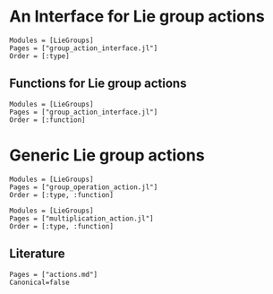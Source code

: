 # An Interface for Lie group actions

```@autodocs
Modules = [LieGroups]
Pages = ["group_action_interface.jl"]
Order = [:type]
```

## Functions for Lie group actions

```@autodocs
Modules = [LieGroups]
Pages = ["group_action_interface.jl"]
Order = [:function]
```

# Generic Lie group actions

```@autodocs
Modules = [LieGroups]
Pages = ["group_operation_action.jl"]
Order = [:type, :function]
```

```@autodocs
Modules = [LieGroups]
Pages = ["multiplication_action.jl"]
Order = [:type, :function]
```

## Literature

```@bibliography
Pages = ["actions.md"]
Canonical=false
```